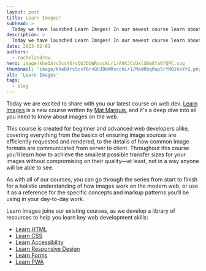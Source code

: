```yaml
---
layout: post
title: Learn Images!
subhead: >
  Today we have launched Learn Images! In our newest course learn about image formats, compression, responsive images, and performance.
description: >
  Today we have launched Learn Images! In our newest course learn about image formats, compression, responsive images, and performance.
date: 2023-02-01
authors:
  - rachelandrew
hero: image/kheDArv5csY6rvQUJDbWRscckLr1/A9XJCcUxlSBm8fa0fQPC.svg
thumbnail: 'image/kheDArv5csY6rvQUJDbWRscckLr1/MadRbq0upSrYMQ1ksYrQ.png'
alt: 'Learn Images'
tags:
  - blog
---
```


Today we are excited to share with you our latest course on web.dev. [Learn Images](/learn/images/) is a new course written by [Mat Marquis](https://hire.wil.to/), and it's a deep dive into all you need to know about images on the web.

This course is created for beginner and advanced web developers alike, covering everything from the basics of ensuring image sources are efficiently requested and rendered, to the details of how common image formats are communicated from server to client. Throughout this course you’ll learn how to achieve the smallest possible transfer sizes for your images without compromising on their quality—at least, not in a way anyone will be able to see.

As with all of our courses, you can go through the series from start to finish for a holistic understanding of how images work on the modern web, or use it as a reference for the specific concepts and markup patterns you’ll be using in your day-to-day work.

Learn Images joins our existing courses, as we develop a library of resources to help you learn key web development skills:

- [Learn HTML](/learn/html/)
- [Learn CSS](/learn/css/)
- [Learn Accessibility](/learn/accessibility/)
- [Learn Responsive Design](/learn/design/)
- [Learn Forms](/learn/forms/)
- [Learn PWA](/learn/pwa/)
